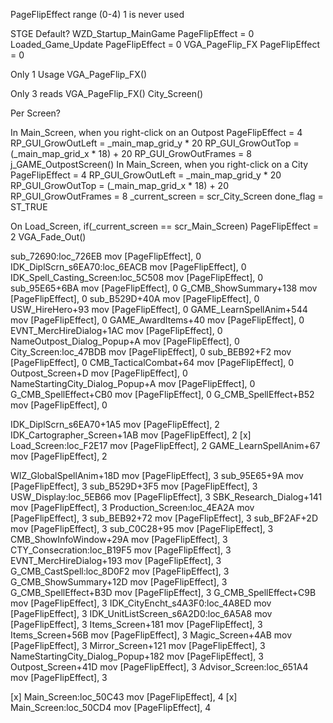 PageFlipEffect
range (0-4)
1 is never used

STGE Default?
WZD_Startup_MainGame     PageFlipEffect = 0
Loaded_Game_Update       PageFlipEffect = 0
VGA_PageFlip_FX          PageFlipEffect = 0

Only 1 Usage
VGA_PageFlip_FX()

Only 3 reads
VGA_PageFlip_FX()
City_Screen()

Per Screen?


In Main_Screen, when you right-click on an Outpost
     PageFlipEffect = 4
     RP_GUI_GrowOutLeft = _main_map_grid_y * 20
     RP_GUI_GrowOutTop = (_main_map_grid_x * 18) + 20
     RP_GUI_GrowOutFrames = 8
     j_GAME_OutpostScreen()
In Main_Screen, when you right-click on a City
     PageFlipEffect = 4
     RP_GUI_GrowOutLeft = _main_map_grid_y * 20
     RP_GUI_GrowOutTop = (_main_map_grid_x * 18) + 20
     RP_GUI_GrowOutFrames = 8
     _current_screen =  scr_City_Screen
     done_flag = ST_TRUE

On Load_Screen, if(_current_screen == scr_Main_Screen)
     PageFlipEffect = 2
      VGA_Fade_Out()




sub_72690:loc_726EB                 mov     [PageFlipEffect], 0
IDK_DiplScrn_s6EA70:loc_6EACB       mov     [PageFlipEffect], 0
IDK_Spell_Casting_Screen:loc_5C508  mov     [PageFlipEffect], 0
sub_95E65+6BA                       mov     [PageFlipEffect], 0
G_CMB_ShowSummary+138               mov     [PageFlipEffect], 0
sub_B529D+40A                       mov     [PageFlipEffect], 0
USW_HireHero+93                     mov     [PageFlipEffect], 0
GAME_LearnSpellAnim+544             mov     [PageFlipEffect], 0
GAME_AwardItems+40                  mov     [PageFlipEffect], 0
EVNT_MercHireDialog+1AC             mov     [PageFlipEffect], 0
NameOutpost_Dialog_Popup+A          mov     [PageFlipEffect], 0
City_Screen:loc_47BDB               mov     [PageFlipEffect], 0
sub_BEB92+F2                        mov     [PageFlipEffect], 0
CMB_TacticalCombat+64               mov     [PageFlipEffect], 0
Outpost_Screen+D                    mov     [PageFlipEffect], 0
NameStartingCity_Dialog_Popup+A     mov     [PageFlipEffect], 0
G_CMB_SpellEffect+CB0               mov     [PageFlipEffect], 0
G_CMB_SpellEffect+B52               mov     [PageFlipEffect], 0

IDK_DiplScrn_s6EA70+1A5             mov     [PageFlipEffect], 2
IDK_Cartographer_Screen+1AB         mov     [PageFlipEffect], 2
[x] Load_Screen:loc_F2E17               mov     [PageFlipEffect], 2
GAME_LearnSpellAnim+67              mov     [PageFlipEffect], 2

WIZ_GlobalSpellAnim+18D             mov     [PageFlipEffect], 3
sub_95E65+9A                        mov     [PageFlipEffect], 3
sub_B529D+3F5                       mov     [PageFlipEffect], 3
USW_Display:loc_5EB66               mov     [PageFlipEffect], 3
SBK_Research_Dialog+141             mov     [PageFlipEffect], 3
Production_Screen:loc_4EA2A         mov     [PageFlipEffect], 3
sub_BEB92+72                        mov     [PageFlipEffect], 3
sub_BF2AF+2D                        mov     [PageFlipEffect], 3
sub_C0C28+95                        mov     [PageFlipEffect], 3
CMB_ShowInfoWindow+29A              mov     [PageFlipEffect], 3
CTY_Consecration:loc_B19F5          mov     [PageFlipEffect], 3
EVNT_MercHireDialog+193             mov     [PageFlipEffect], 3
G_CMB_CastSpell:loc_8D0F2           mov     [PageFlipEffect], 3
G_CMB_ShowSummary+12D               mov     [PageFlipEffect], 3
G_CMB_SpellEffect+B3D               mov     [PageFlipEffect], 3
G_CMB_SpellEffect+C9B               mov     [PageFlipEffect], 3
IDK_CityEncht_s4A3F0:loc_4A8ED      mov     [PageFlipEffect], 3
IDK_UnitListScreen_s6A2D0:loc_6A5A8 mov     [PageFlipEffect], 3
Items_Screen+181                    mov     [PageFlipEffect], 3
Items_Screen+56B                    mov     [PageFlipEffect], 3
Magic_Screen+4AB                    mov     [PageFlipEffect], 3
Mirror_Screen+121                   mov     [PageFlipEffect], 3
NameStartingCity_Dialog_Popup+182   mov     [PageFlipEffect], 3
Outpost_Screen+41D                  mov     [PageFlipEffect], 3
Advisor_Screen:loc_651A4            mov     [PageFlipEffect], 3

[x] Main_Screen:loc_50C43               mov     [PageFlipEffect], 4
[x] Main_Screen:loc_50CD4               mov     [PageFlipEffect], 4
